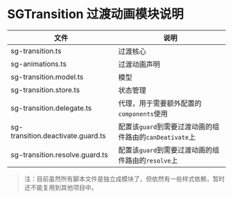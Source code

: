 # SGTransition 过渡动画模块说明

| 文件                              | 说明                                                    |
| --------------------------------- | ------------------------------------------------------- |
| sg-transition.ts                  | 过渡核心                                                |
| sg-animations.ts                  | 过渡动画声明                                            |
| sg-transition.model.ts            | 模型                                                    |
| sg-transition.store.ts            | 状态管理                                                |
| sg-transition.delegate.ts         | 代理，用于需要额外配置的`components`使用                |
| sg-transition.deactivate.guard.ts | 配置该`guard`到需要过渡动画的组件路由的`canDeativate`上 |
| sg-transition.resolve.guard.ts    | 配置该`guard`到需要过渡动画的组件路由的`resolve`上      |

> 注：目前虽然所有脚本文件是独立成模块了，但依然有一些样式依赖，暂时还不能复用到其他项目中。
